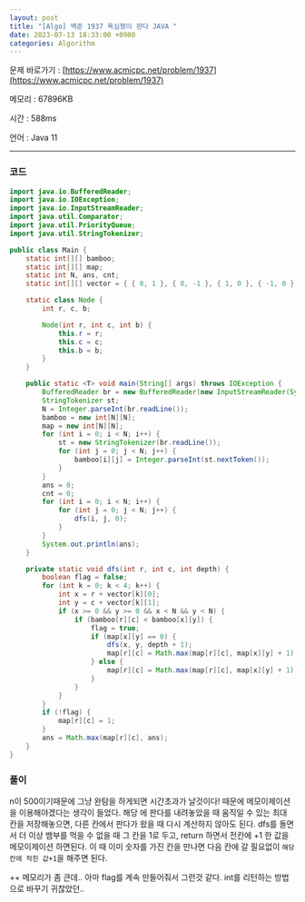 ```yaml
---
layout: post
title: "[Algo] 백준 1937 욕심쟁이 판다 JAVA "
date: 2023-07-13 18:33:00 +0900
categories: Algorithm
---
```


문제 바로가기 : [https://www.acmicpc.net/problem/1937](https://www.acmicpc.net/problem/1937)

메모리 : 67896KB

시간 : 588ms

언어 : Java 11

---

### 코드

```java
import java.io.BufferedReader;
import java.io.IOException;
import java.io.InputStreamReader;
import java.util.Comparator;
import java.util.PriorityQueue;
import java.util.StringTokenizer;

public class Main {
    static int[][] bamboo;
    static int[][] map;
    static int N, ans, cnt;
    static int[][] vector = { { 0, 1 }, { 0, -1 }, { 1, 0 }, { -1, 0 } };

    static class Node {
        int r, c, b;

        Node(int r, int c, int b) {
            this.r = r;
            this.c = c;
            this.b = b;
        }
    }

    public static <T> void main(String[] args) throws IOException {
        BufferedReader br = new BufferedReader(new InputStreamReader(System.in));
        StringTokenizer st;
        N = Integer.parseInt(br.readLine());
        bamboo = new int[N][N];
        map = new int[N][N];
        for (int i = 0; i < N; i++) {
            st = new StringTokenizer(br.readLine());
            for (int j = 0; j < N; j++) {
                bamboo[i][j] = Integer.parseInt(st.nextToken());
            }
        }
        ans = 0;
        cnt = 0;
        for (int i = 0; i < N; i++) {
            for (int j = 0; j < N; j++) {
                dfs(i, j, 0);
            }
        }
        System.out.println(ans);
    }

    private static void dfs(int r, int c, int depth) {
        boolean flag = false;
        for (int k = 0; k < 4; k++) {
            int x = r + vector[k][0];
            int y = c + vector[k][1];
            if (x >= 0 && y >= 0 && x < N && y < N) {
                if (bamboo[r][c] < bamboo[x][y]) {
                    flag = true;
                    if (map[x][y] == 0) {
                        dfs(x, y, depth + 1);
                        map[r][c] = Math.max(map[r][c], map[x][y] + 1);
                    } else {
                        map[r][c] = Math.max(map[r][c], map[x][y] + 1);
                    }
                }
            }
        }
        if (!flag) {
            map[r][c] = 1;
        }
        ans = Math.max(map[r][c], ans);
    }
}
```

### 풀이

n이 500이기때문에 그냥 완탐을 하게되면 시간초과가 날것이다! 때문에 메모이제이션을 이용해야겠다는 생각이 들었다.
해당 에 판다를 내려놓았을 때 움직일 수 있는 최대 칸을 저장해놓으면, 다른 칸에서 판다가 왔을 때 다시 계산하지 않아도 된다.
dfs를 돌면서 더 이상 뱀부를 먹을 수 없을 때 그 칸을 1로 두고, return 하면서 전칸에 +1 한 값을 메모이제이션 하면된다. 이 때 이미 숫자를 가진 칸을 만나면 다음 칸에 갈 필요없이 `해당 칸에 적힌 값+1`을 해주면 된다.

++ 메모리가 좀 큰데.. 아마 flag를 계속 만들어줘서 그런것 같다. int를 리턴하는 방법으로 바꾸기 귀찮았던..
